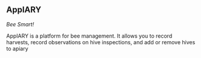 ## AppIARY
*Bee Smart!*

AppIARY is a platform for bee management. It allows you to record harvests, record observations on hive inspections, and add or remove hives to apiary
